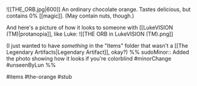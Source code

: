 ![[THE_ORB.jpg|600]]
An ordinary chocolate orange. Tastes delicious, but contains 0% [[magic]]. (May contain nuts, though.)

And here's a picture of how it looks to someone with [[LukeVISION (TM)|protanopia]], like Luke:
![[THE ORB in LukeVISION (TM).png]]

(I just wanted to have *something* in the "Items" folder that wasn't a [[The Legendary Artifacts|Legendary Artifact]], okay?)
%%
sudoMinor:: Added the photo showing how it looks if you're colorblind
#minorChange #unseenByLun 
%%

#items #the-orange #stub 